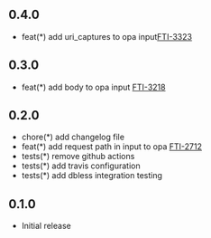 ## 0.4.0
- feat(*) add uri_captures to opa input[FTI-3323](https://konghq.atlassian.net/browse/FTI-3323)
## 0.3.0
- feat(*) add body to opa input [FTI-3218](https://konghq.atlassian.net/browse/FTI-3218)

## 0.2.0

- chore(*) add changelog file
- feat(*) add request path in input to opa [FTI-2712](https://konghq.atlassian.net/browse/FTI-2712)
- tests(*) remove github actions
- tests(*) add travis configuration
- tests(*) add dbless integration testing

## 0.1.0

- Initial release
